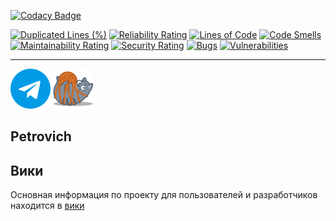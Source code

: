 [![Codacy Badge](https://app.codacy.com/project/badge/Grade/df0f0b4230d845139d793f34bf93b875)](https://app.codacy.com/gh/Xoma163/petrovich/dashboard?utm_source=gh&utm_medium=referral&utm_content=&utm_campaign=Badge_grade)

[![Duplicated Lines (%)](https://sonarcloud.io/api/project_badges/measure?project=Xoma163_petrovich&metric=duplicated_lines_density)](https://sonarcloud.io/summary/overall?id=Xoma163_petrovich)
[![Reliability Rating](https://sonarcloud.io/api/project_badges/measure?project=Xoma163_petrovich&metric=reliability_rating)](https://sonarcloud.io/summary/overall?id=Xoma163_petrovich)
[![Lines of Code](https://sonarcloud.io/api/project_badges/measure?project=Xoma163_petrovich&metric=ncloc)](https://sonarcloud.io/summary/overall?id=Xoma163_petrovich)
[![Code Smells](https://sonarcloud.io/api/project_badges/measure?project=Xoma163_petrovich&metric=code_smells)](https://sonarcloud.io/summary/overall?id=Xoma163_petrovich)
[![Maintainability Rating](https://sonarcloud.io/api/project_badges/measure?project=Xoma163_petrovich&metric=sqale_rating)](https://sonarcloud.io/summary/overall?id=Xoma163_petrovich)
[![Security Rating](https://sonarcloud.io/api/project_badges/measure?project=Xoma163_petrovich&metric=security_rating)](https://sonarcloud.io/summary/overall?id=Xoma163_petrovich)
[![Bugs](https://sonarcloud.io/api/project_badges/measure?project=Xoma163_petrovich&metric=bugs)](https://sonarcloud.io/summary/overall?id=Xoma163_petrovich)
[![Vulnerabilities](https://sonarcloud.io/api/project_badges/measure?project=Xoma163_petrovich&metric=vulnerabilities)](https://sonarcloud.io/summary/overall?id=Xoma163_petrovich)

---

[![Telegram Bot](readme/tg.png)](https://t.me/igor_petrovich_ksta_bot)
[![Website](staticfiles/favicon_64.png)](https://andrewsha.net)

## Petrovich

## Вики

Основная информация по проекту для пользователей и разработчиков находится
в [вики](https://github.com/Xoma163/petrovich/wiki/1.-Документация-по-использованию-бота)
